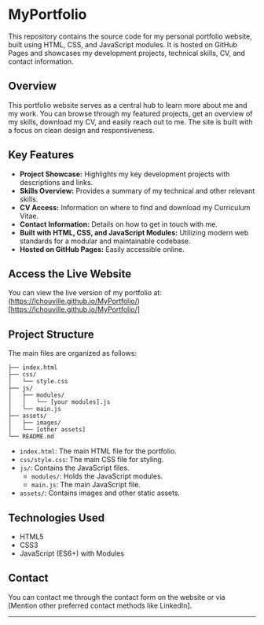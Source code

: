 # MyPortfolio

This repository contains the source code for my personal portfolio website, built using HTML, CSS, and JavaScript modules. It is hosted on GitHub Pages and showcases my development projects, technical skills, CV, and contact information.

## Overview

This portfolio website serves as a central hub to learn more about me and my work. You can browse through my featured projects, get an overview of my skills, download my CV, and easily reach out to me. The site is built with a focus on clean design and responsiveness.

## Key Features

* **Project Showcase:** Highlights my key development projects with descriptions and links.
* **Skills Overview:** Provides a summary of my technical and other relevant skills.
* **CV Access:** Information on where to find and download my Curriculum Vitae.
* **Contact Information:** Details on how to get in touch with me.
* **Built with HTML, CSS, and JavaScript Modules:** Utilizing modern web standards for a modular and maintainable codebase.
* **Hosted on GitHub Pages:** Easily accessible online.

## Access the Live Website

You can view the live version of my portfolio at: (https://lchouville.github.io/MyPortfolio/)[https://lchouville.github.io/MyPortfolio/]

## Project Structure

The main files are organized as follows:
```tree
├── index.html
├── css/
│   └── style.css
├── js/
│   ├── modules/
│   │   └── [your modules].js
│   └── main.js
├── assets/
│   ├── images/
│   └── [other assets]
└── README.md
```

* `index.html`: The main HTML file for the portfolio.
* `css/style.css`: The main CSS file for styling.
* `js/`: Contains the JavaScript files.
    * `modules/`: Holds the JavaScript modules.
    * `main.js`: The main JavaScript file.
* `assets/`: Contains images and other static assets.

## Technologies Used

* HTML5
* CSS3
* JavaScript (ES6+) with Modules

## Contact

You can contact me through the contact form on the website or via [Mention other preferred contact methods like LinkedIn].

---